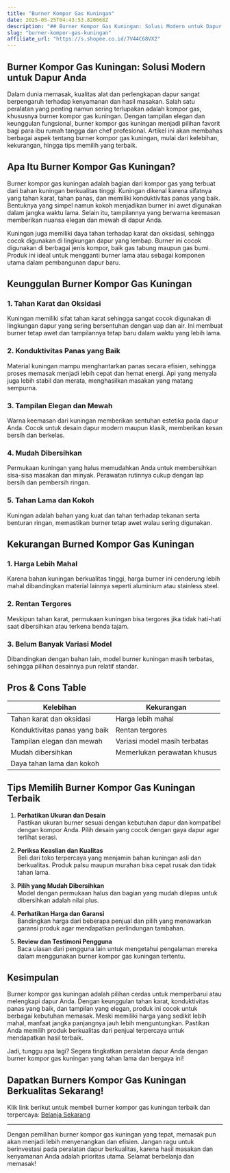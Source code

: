 ```yaml
---
title: "Burner Kompor Gas Kuningan"
date: 2025-05-25T04:43:53.820668Z
description: "## Burner Kompor Gas Kuningan: Solusi Modern untuk Dapur Anda..."
slug: "burner-kompor-gas-kuningan"
affiliate_url: "https://s.shopee.co.id/7V44C68VX2"
---
```

## Burner Kompor Gas Kuningan: Solusi Modern untuk Dapur Anda

Dalam dunia memasak, kualitas alat dan perlengkapan dapur sangat berpengaruh terhadap kenyamanan dan hasil masakan. Salah satu peralatan yang penting namun sering terlupakan adalah kompor gas, khususnya burner kompor gas kuningan. Dengan tampilan elegan dan keunggulan fungsional, burner kompor gas kuningan menjadi pilihan favorit bagi para ibu rumah tangga dan chef profesional. Artikel ini akan membahas berbagai aspek tentang burner kompor gas kuningan, mulai dari kelebihan, kekurangan, hingga tips memilih yang terbaik.

## Apa Itu Burner Kompor Gas Kuningan?

Burner kompor gas kuningan adalah bagian dari kompor gas yang terbuat dari bahan kuningan berkualitas tinggi. Kuningan dikenal karena sifatnya yang tahan karat, tahan panas, dan memiliki konduktivitas panas yang baik. Bentuknya yang simpel namun kokoh menjadikan burner ini awet digunakan dalam jangka waktu lama. Selain itu, tampilannya yang berwarna keemasan memberikan nuansa elegan dan mewah di dapur Anda.

Kuningan juga memiliki daya tahan terhadap karat dan oksidasi, sehingga cocok digunakan di lingkungan dapur yang lembap. Burner ini cocok digunakan di berbagai jenis kompor, baik gas tabung maupun gas bumi. Produk ini ideal untuk mengganti burner lama atau sebagai komponen utama dalam pembangunan dapur baru.

## Keunggulan Burner Kompor Gas Kuningan

### 1. Tahan Karat dan Oksidasi
Kuningan memiliki sifat tahan karat sehingga sangat cocok digunakan di lingkungan dapur yang sering bersentuhan dengan uap dan air. Ini membuat burner tetap awet dan tampilannya tetap baru dalam waktu yang lebih lama.

### 2. Konduktivitas Panas yang Baik
Material kuningan mampu menghantarkan panas secara efisien, sehingga proses memasak menjadi lebih cepat dan hemat energi. Api yang menyala juga lebih stabil dan merata, menghasilkan masakan yang matang sempurna.

### 3. Tampilan Elegan dan Mewah
Warna keemasan dari kuningan memberikan sentuhan estetika pada dapur Anda. Cocok untuk desain dapur modern maupun klasik, memberikan kesan bersih dan berkelas.

### 4. Mudah Dibersihkan
Permukaan kuningan yang halus memudahkan Anda untuk membersihkan sisa-sisa masakan dan minyak. Perawatan rutinnya cukup dengan lap bersih dan pembersih ringan.

### 5. Tahan Lama dan Kokoh
Kuningan adalah bahan yang kuat dan tahan terhadap tekanan serta benturan ringan, memastikan burner tetap awet walau sering digunakan.

## Kekurangan Burned Kompor Gas Kuningan

### 1. Harga Lebih Mahal
Karena bahan kuningan berkualitas tinggi, harga burner ini cenderung lebih mahal dibandingkan material lainnya seperti aluminium atau stainless steel.

### 2. Rentan Tergores
Meskipun tahan karat, permukaan kuningan bisa tergores jika tidak hati-hati saat dibersihkan atau terkena benda tajam.

### 3. Belum Banyak Variasi Model
Dibandingkan dengan bahan lain, model burner kuningan masih terbatas, sehingga pilihan desainnya pun relatif standar.

## Pros & Cons Table

| Kelebihan                                | Kekurangan                              |
|-------------------------------------------|------------------------------------------|
| Tahan karat dan oksidasi                 | Harga lebih mahal                      |
| Konduktivitas panas yang baik            | Rentan tergores                         |
| Tampilan elegan dan mewah                | Variasi model masih terbatas           |
| Mudah dibersihkan                        | Memerlukan perawatan khusus             |
| Daya tahan lama dan kokoh               |                                              |

## Tips Memilih Burner Kompor Gas Kuningan Terbaik

1. **Perhatikan Ukuran dan Desain**  
Pastikan ukuran burner sesuai dengan kebutuhan dapur dan kompatibel dengan kompor Anda. Pilih desain yang cocok dengan gaya dapur agar terlihat serasi.

2. **Periksa Keaslian dan Kualitas**  
Beli dari toko terpercaya yang menjamin bahan kuningan asli dan berkualitas. Produk palsu maupun murahan bisa cepat rusak dan tidak tahan lama.

3. **Pilih yang Mudah Dibersihkan**  
Model dengan permukaan halus dan bagian yang mudah dilepas untuk dibersihkan adalah nilai plus.

4. **Perhatikan Harga dan Garansi**  
Bandingkan harga dari beberapa penjual dan pilih yang menawarkan garansi produk agar mendapatkan perlindungan tambahan.

5. **Review dan Testimoni Pengguna**  
Baca ulasan dari pengguna lain untuk mengetahui pengalaman mereka dalam menggunakan burner kompor gas kuningan tertentu.

## Kesimpulan

Burner kompor gas kuningan adalah pilihan cerdas untuk memperbarui atau melengkapi dapur Anda. Dengan keunggulan tahan karat, konduktivitas panas yang baik, dan tampilan yang elegan, produk ini cocok untuk berbagai kebutuhan memasak. Meski memiliki harga yang sedikit lebih mahal, manfaat jangka panjangnya jauh lebih menguntungkan. Pastikan Anda memilih produk berkualitas dari penjual terpercaya untuk mendapatkan hasil terbaik.

Jadi, tunggu apa lagi? Segera tingkatkan peralatan dapur Anda dengan burner kompor gas kuningan yang tahan lama dan bergaya ini!

## Dapatkan Burners Kompor Gas Kuningan Berkualitas Sekarang!

Klik link berikut untuk membeli burner kompor gas kuningan terbaik dan terpercaya: [Belanja Sekarang](https://s.shopee.co.id/7V44C68VX2)

---

Dengan pemilihan burner kompor gas kuningan yang tepat, memasak pun akan menjadi lebih menyenangkan dan efisien. Jangan ragu untuk berinvestasi pada peralatan dapur berkualitas, karena hasil masakan dan kenyamanan Anda adalah prioritas utama. Selamat berbelanja dan memasak!